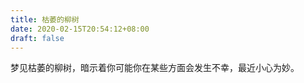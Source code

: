 ```yaml
---
title: 枯萎的柳树
date: 2020-02-15T20:54:12+08:00
draft: false
---
```


梦见枯萎的柳树，暗示着你可能你在某些方面会发生不幸，最近小心为妙。
